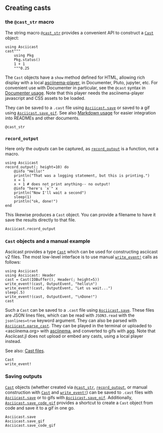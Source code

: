 ## Creating casts

### the `@cast_str` macro

The string macro [`@cast_str`](@ref) provides a convenient API to construct a [`Cast`](@ref) object:

```@example
using Asciicast
cast"""
    using Pkg
    Pkg.status()
    1 + 1
    """0.25
```

The `Cast` objects have a `show` method defined for HTML, allowing rich display with a local [asciinema-player](https://github.com/asciinema/asciinema-player), in Documenter, Pluto, jupyter, etc. For convenient use with Documenter in particular, see the `@cast` syntax in [Documenter usage](@ref). Note that this player needs the asciinema-player javascript and CSS assets to be loaded.

They can be saved to a `.cast` file using [`Asciicast.save`](@ref) or saved to a gif using [`Asciicast.save_gif`](@ref). See also [Markdown usage](@ref) for easier integration into READMEs and other documents.

```@docs
@cast_str
```

### `record_output`

Here only the *outputs* can be captured, as [`record_output`](@ref) is a function, not a macro.

```@example
using Asciicast
record_output(; height=10) do
    @info "Hello!"
    println("That was a logging statement, but this is printing.")
    x = 1
    x + 1 # does not print anything-- no output!
    @info "here's `x`" x
    println("Now I'll wait a second")
    sleep(1)
    println("ok, done!")
end
```

This likewise produces a `Cast` object. You can provide a filename to have it save the results directly to that file.

```@docs
Asciicast.record_output
```

### `Cast` objects and a manual example

Asciicast provides a type [`Cast`](@ref) which can be used for constructing asciicast v2 files. The most low-level interface is to use manual [`write_event!`](@ref) calls as follows:

```@example
using Asciicast
using Asciicast: Header
cast = Cast(IOBuffer(), Header(; height=5))
write_event!(cast, OutputEvent, "hello\n")
write_event!(cast, OutputEvent, "Let us wait...")
sleep(.5)
write_event!(cast, OutputEvent, "\nDone!")
cast
```

Such a `Cast` can be saved to a `.cast` file using [`Asciicast.save`](@ref). These files are JSON lines files, which can be read with `JSON3.read` with the `jsonlines=true` keyword argument. They can also be parsed with [`Asciicast.parse_cast`](@ref). They can be played in the terminal or uploaded to <asciinema.org> with [asciinema](https://github.com/asciinema/asciinema), and converted to gifs with [agg](https://github.com/asciinema/agg). Note that Asciicast.jl does not upload or embed any casts, using a local player instead.

See also: [Cast files](@ref).

```@docs
Cast
write_event!
```
### Saving outputs

[`Cast`](@ref) objects (whether created via [`@cast_str`](@ref), [`record_output`](@ref), or manual construction with [`Cast`](@ref) and [`write_event!`](@ref)) can be saved to `.cast` files with [`Asciicast.save`](@ref) or to gifs with [`Asciicast.save_gif`](@ref). Additionally, [`Asciicast.save_code_gif`](@ref) provides a shortcut to create a `Cast` object from code and save it to a gif in one go.

```@docs
Asciicast.save
Asciicast.save_gif
Asciicast.save_code_gif
```
